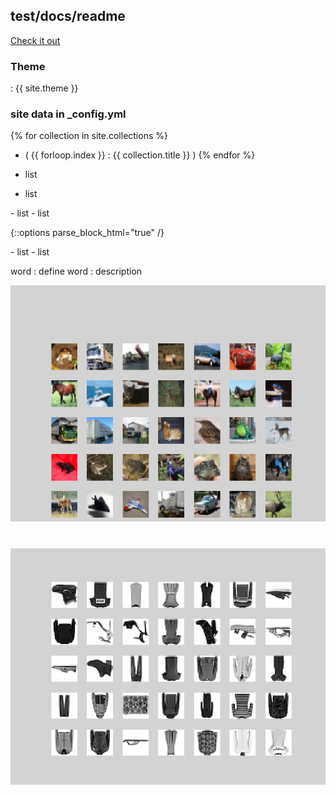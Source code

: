 ## test/docs/readme

[Check it out][ghpages]

### Theme
: {{ site.theme }}

### site data in _config.yml

{% for collection in site.collections %}
- ( {{ forloop.index }} : {{ collection.title }} )
{% endfor %}

- list
- list

<div>
  - list
  - list
</div>

{::options parse_block_html="true" /}
<div>
- list
- list
</div>

word
:  define
word
:  description

![image](image.png)

![image](image2.png)
=======
[ghpages]: https://yuichiis.github.io/test/

